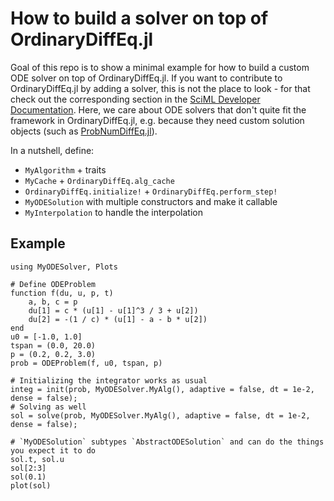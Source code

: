 # How to build a solver on top of OrdinaryDiffEq.jl

Goal of this repo is to show a minimal example for how to build a custom ODE solver on top of OrdinaryDiffEq.jl.
If you want to contribute to OrdinaryDiffEq.jl by adding a solver, this is not the place to look - for that check out the corresponding section in the [SciML Developer Documentation](https://devdocs.sciml.ai/dev/contributing/adding_algorithms/#Adding-new-algorithms-to-OrdinaryDiffEq-1).
Here, we care about ODE solvers that don't quite fit the framework in OrdinaryDiffEq.jl, e.g. because they need custom solution objects (such as [ProbNumDiffEq.jl](https://github.com/nathanaelbosch/ProbNumDiffEq.jl)).

In a nutshell, define:
- `MyAlgorithm` + traits
- `MyCache` + `OrdinaryDiffEq.alg_cache`
- `OrdinaryDiffEq.initialize!` + `OrdinaryDiffEq.perform_step!`
- `MyODESolution` with multiple constructors and make it callable
- `MyInterpolation` to handle the interpolation

## Example
```
using MyODESolver, Plots

# Define ODEProblem
function f(du, u, p, t)
    a, b, c = p
    du[1] = c * (u[1] - u[1]^3 / 3 + u[2])
    du[2] = -(1 / c) * (u[1] - a - b * u[2])
end
u0 = [-1.0, 1.0]
tspan = (0.0, 20.0)
p = (0.2, 0.2, 3.0)
prob = ODEProblem(f, u0, tspan, p)

# Initializing the integrator works as usual
integ = init(prob, MyODESolver.MyAlg(), adaptive = false, dt = 1e-2, dense = false);
# Solving as well
sol = solve(prob, MyODESolver.MyAlg(), adaptive = false, dt = 1e-2, dense = false);

# `MyODESolution` subtypes `AbstractODESolution` and can do the things you expect it to do
sol.t, sol.u
sol[2:3]
sol(0.1)
plot(sol)
```
